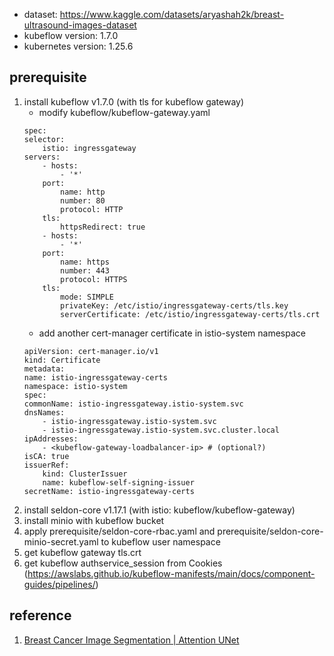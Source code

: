 * dataset: https://www.kaggle.com/datasets/aryashah2k/breast-ultrasound-images-dataset
* kubeflow version: 1.7.0
* kubernetes version: 1.25.6
## prerequisite
1. install kubeflow v1.7.0 (with tls for kubeflow gateway)
   * modify kubeflow/kubeflow-gateway.yaml
    ```
    spec:
    selector:
        istio: ingressgateway
    servers:
        - hosts:
            - '*'
        port:
            name: http
            number: 80
            protocol: HTTP
        tls:
            httpsRedirect: true
        - hosts:
            - '*'
        port:
            name: https
            number: 443
            protocol: HTTPS
        tls:
            mode: SIMPLE
            privateKey: /etc/istio/ingressgateway-certs/tls.key
            serverCertificate: /etc/istio/ingressgateway-certs/tls.crt

    ```
    * add another cert-manager certificate in istio-system namespace
    ```
    apiVersion: cert-manager.io/v1
    kind: Certificate
    metadata:
    name: istio-ingressgateway-certs
    namespace: istio-system
    spec:
    commonName: istio-ingressgateway.istio-system.svc
    dnsNames:
        - istio-ingressgateway.istio-system.svc
        - istio-ingressgateway.istio-system.svc.cluster.local
    ipAddresses:
        - <kubeflow-gateway-loadbalancer-ip> # (optional?)
    isCA: true
    issuerRef:
        kind: ClusterIssuer
        name: kubeflow-self-signing-issuer
    secretName: istio-ingressgateway-certs
    ```
2. install seldon-core v1.17.1 (with istio: kubeflow/kubeflow-gateway)
3. install minio with kubeflow bucket
4. apply prerequisite/seldon-core-rbac.yaml and prerequisite/seldon-core-minio-secret.yaml to kubeflow user namespace
5. get kubeflow gateway tls.crt
6. get kubeflow authservice_session from Cookies (https://awslabs.github.io/kubeflow-manifests/main/docs/component-guides/pipelines/)

## reference
1. [Breast Cancer Image Segmentation | Attention UNet](https://www.kaggle.com/code/utkarshsaxenadn/breast-cancer-image-segmentation-attention-unet)